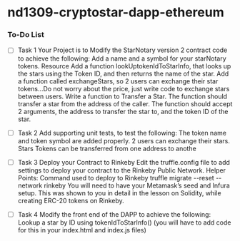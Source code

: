 # nd1309-cryptostar-dapp-ethereum

### To-Do List

- [ ] Task 1
Your Project is to Modify the StarNotary version 2 contract code to achieve the following:
Add a name and a symbol for your starNotary tokens. Resource
Add a function lookUptokenIdToStarInfo, that looks up the stars using the Token ID, and then returns the name of the star.
Add a function called exchangeStars, so 2 users can exchange their star tokens...Do not worry about the price, just write code to exchange stars between users.
Write a function to Transfer a Star. The function should transfer a star from the address of the caller. The function should accept 2 arguments, the address to transfer the star to, and the token ID of the star.

- [ ] Task 2
Add supporting unit tests, to test the following:
The token name and token symbol are added properly.
2 users can exchange their stars.
Stars Tokens can be transferred from one address to anothe

- [ ] Task 3
Deploy your Contract to Rinkeby
Edit the truffle.config file to add settings to deploy your contract to the Rinkeby Public Network.
Helper Points:
Command used to deploy to Rinkeby truffle migrate --reset --network rinkeby
You will need to have your Metamask’s seed and Infura setup.
This was shown to you in detail in the lesson on Solidity, while creating ERC-20 tokens on Rinkeby.

- [ ] Task 4
Modify the front end of the DAPP to achieve the following:
Lookup a star by ID using tokenIdToStarInfo() (you will have to add code for this in your index.html and index.js files)


